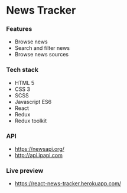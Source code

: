 # News Tracker

### Features
- Browse news
- Search and filter news
- Browse news sources

### Tech stack
- HTML 5
- CSS 3
- SCSS
- Javascript ES6
- React
- Redux
- Redux toolkit

### API
- https://newsapi.org/
- http://api.ipapi.com

### Live preview
- https://react-news-tracker.herokuapp.com/
